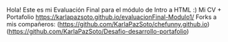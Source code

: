 Hola! Este es mi Evaluación Final para el módulo de Intro a HTML :)
Mi CV + Portafolio https://karlapazsoto.github.io/evaluacionFinal-Modulo1/
Forks a mis compañeros:
(https://github.com/KarlaPazSoto/chefunny.github.io)
(https://github.com/KarlaPazSoto/Desafio-desarrollo-portafolio)

